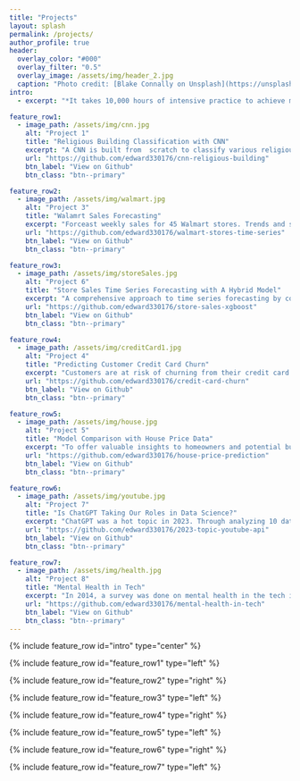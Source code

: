```yaml
---
title: "Projects"
layout: splash
permalink: /projects/
author_profile: true
header:
  overlay_color: "#000"
  overlay_filter: "0.5"
  overlay_image: /assets/img/header_2.jpg
  caption: "Photo credit: [Blake Connally on Unsplash](https://unsplash.com/photos/macbook-pro-inside-gray-room-B3l0g6HLxr8)"
intro: 
  - excerpt: "*It takes 10,000 hours of intensive practice to achieve mastery of complex skills and materials, like playing the violin or getting as good as Bill Gates.* — Malcolm Gladwell"

feature_row1:
  - image_path: /assets/img/cnn.jpg
    alt: "Project 1"
    title: "Religious Building Classification with CNN"
    excerpt: "A CNN is built from  scratch to classify various religious buildings, demonstrating how having a good cnn structures can prevent overfitting the data and improving perfomance at the same time."
    url: "https://github.com/edward330176/cnn-religious-building"
    btn_label: "View on Github"
    btn_class: "btn--primary"

feature_row2:
  - image_path: /assets/img/walmart.jpg
    alt: "Project 3"
    title: "Walamrt Sales Forecasting"
    excerpt: "Forceast weekly sales for 45 Walmart stores. Trends and sesaonality are extracted from the time-series data to create meaningful features."
    url: "https://github.com/edward330176/walmart-stores-time-series"
    btn_label: "View on Github"
    btn_class: "btn--primary"

feature_row3:
  - image_path: /assets/img/storeSales.jpg
    alt: "Project 6"
    title: "Store Sales Time Series Forecasting with A Hybrid Model"
    excerpt: "A comprehensive approach to time series forecasting by combining traditional statiscal methods with machine learning techniques."
    url: "https://github.com/edward330176/store-sales-xgboost"
    btn_label: "View on Github"
    btn_class: "btn--primary"

feature_row4:
  - image_path: /assets/img/creditCard1.jpg
    alt: "Project 4"
    title: "Predicting Customer Credit Card Churn"
    excerpt: "Customers are at risk of churning from their credit card services. A complete exploratory data analysis and machine learning models are utilized to identify plausible reasons. Two mediums posts are written to complement the github repository."
    url: "https://github.com/edward330176/credit-card-churn"
    btn_label: "View on Github"
    btn_class: "btn--primary"

feature_row5:
  - image_path: /assets/img/house.jpg
    alt: "Project 5"
    title: "Model Comparison with House Price Data"
    excerpt: "To offer valuable insights to homeowners and potential buyers, it is crucial to determine which machine learning algorithms produce the most reliable predictions for house prices. By analyzing and comparing the performance of various algorithms, an algorithm particularly perform the best."
    url: "https://github.com/edward330176/house-price-prediction"
    btn_label: "View on Github"
    btn_class: "btn--primary"

feature_row6:
  - image_path: /assets/img/youtube.jpg
    alt: "Project 7"
    title: "Is ChatGPT Taking Our Roles in Data Science?"
    excerpt: "ChatGPT was a hot topic in 2023. Through analyzing 10 data science related channels, we want to find out what the most frequent topics creators talked about."
    url: "https://github.com/edward330176/2023-topic-youtube-api"
    btn_label: "View on Github"
    btn_class: "btn--primary"

feature_row7:
  - image_path: /assets/img/health.jpg
    alt: "Project 8"
    title: "Mental Health in Tech"
    excerpt: "In 2014, a survey was done on mental health in the tech industry with over 1200 responses. There are many variables recorded about each participants. For exmaple, their age, family history, employee benefits, etc. We are interested which variable might influence one participant to seek treatment for mental health conditions. Furthermore, a random forest model is created using those determing factors to test its predicting strength."
    url: "https://github.com/edward330176/mental-health-in-tech"
    btn_label: "View on Github"
    btn_class: "btn--primary"
---
```


{% include feature_row id="intro" type="center" %}

{% include feature_row id="feature_row1" type="left" %}

{% include feature_row id="feature_row2" type="right" %}

{% include feature_row id="feature_row3" type="left" %}

{% include feature_row id="feature_row4" type="right" %}

{% include feature_row id="feature_row5" type="left" %}

{% include feature_row id="feature_row6" type="right" %}

{% include feature_row id="feature_row7" type="left" %}



